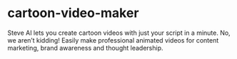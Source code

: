 # cartoon-video-maker
Steve AI lets you create cartoon videos with just your script in a minute. No, we aren’t kidding! Easily make professional animated videos for content marketing, brand awareness and thought leadership.
